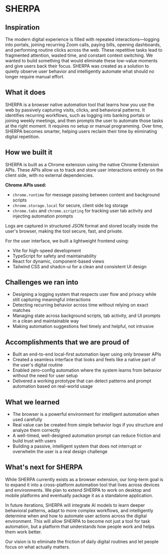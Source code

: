 # SHERPA
## Inspiration

The modern digital experience is filled with repeated interactions—logging into portals, joining recurring Zoom calls, paying bills, opening dashboards, and performing routine clicks across the web. These repetitive tasks lead to fragmented attention, wasted time, and constant context switching. We wanted to build something that would eliminate these low-value moments and give users back their focus. SHERPA was created as a solution to quietly observe user behavior and intelligently automate what should no longer require manual effort.

## What it does

SHERPA is a browser native automation tool that learns how you use the web by passively capturing visits, clicks, and behavioral patterns. It identifies recurring workflows, such as logging into banking portals or joining weekly meetings, and then prompts the user to automate those tasks at the right moment. It requires no setup or manual programming. Over time, SHERPA becomes smarter, helping users reclaim their time by eliminating digital repetition.

## How we built it

SHERPA is built as a Chrome extension using the native Chrome Extension APIs. These APIs allow us to track and store user interactions entirely on the client side, with no external dependencies.

**Chrome APIs used:**

- `chrome.runtime` for message passing between content and background scripts
- `chrome.storage.local` for secure, client side log storage
- `chrome.tabs` and `chrome.scripting` for tracking user tab activity and injecting automation prompts

Logs are captured in structured JSON format and stored locally inside the user's browser, making the tool secure, fast, and private.

For the user interface, we built a lightweight frontend using:

- Vite for high-speed development
- TypeScript for safety and maintainability
- React for dynamic, component-based views
- Tailwind CSS and shadcn-ui for a clean and consistent UI design

## Challenges we ran into

- Designing a logging system that respects user flow and privacy while still capturing meaningful interactions
- Detecting recurring behavior across time without relying on exact matches
- Managing state across background scripts, tab activity, and UI prompts in a clean and maintainable way
- Making automation suggestions feel timely and helpful, not intrusive

## Accomplishments that we are proud of

- Built an end-to-end local-first automation layer using only browser APIs
- Created a seamless interface that looks and feels like a native part of the user's digital routine
- Enabled zero-config automation where the system learns from behavior without the need for user setup
- Delivered a working prototype that can detect patterns and prompt automation based on real-world usage

## What we learned

- The browser is a powerful environment for intelligent automation when used carefully
- Real value can be created from simple behavior logs if you structure and analyze them correctly
- A well-timed, well-designed automation prompt can reduce friction and build trust with users
- Building a passive, intelligent system that does not interrupt or overwhelm the user is a real design challenge

## What's next for SHERPA

While SHERPA currently exists as a browser extension, our long-term goal is to expand it into a cross-platform automation tool that lives across devices and environments. We plan to extend SHERPA to work on desktop and mobile platforms and eventually package it as a standalone application.

In future iterations, SHERPA will integrate AI models to learn deeper behavioral patterns, adapt to more complex workflows, and intelligently determine when and how to automate user actions across the digital environment. This will allow SHERPA to become not just a tool for task automation, but a platform that understands how people work and helps them work better.

Our vision is to eliminate the friction of daily digital routines and let people focus on what actually matters.


